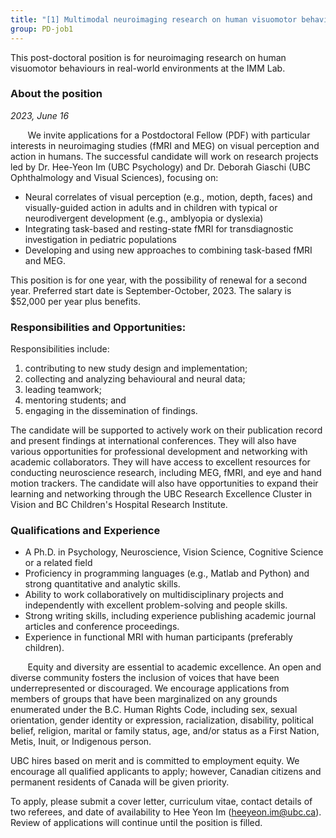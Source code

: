 ```yaml
---
title: "[1] Multimodal neuroimaging research on human visuomotor behaviours in real-world settings – Postdoctoral Fellow"
group: PD-job1
---
```

This post-doctoral position is for neuroimaging research on human visuomotor behaviours in real-world environments at the IMM Lab. 

### About the position 
*2023, June 16*

&nbsp;&nbsp;&nbsp;&nbsp;&nbsp;&nbsp; We invite applications for a Postdoctoral Fellow (PDF) with particular interests in neuroimaging studies (fMRI and MEG) on visual perception and action in humans. The successful candidate will
work on research projects led by Dr. Hee-Yeon Im (UBC Psychology) and Dr. Deborah Giaschi (UBC Ophthalmology and Visual Sciences), focusing on:

  - Neural correlates of visual perception (e.g., motion, depth, faces) and visually-guided action in adults and in children with typical or neurodivergent development (e.g., amblyopia or dyslexia)
  - Integrating task-based and resting-state fMRI for transdiagnostic investigation in pediatric populations
  - Developing and using new approaches to combining task-based fMRI and MEG.

This position is for one year, with the possibility of renewal for a second year. Preferred start date is September-October, 2023. The salary is $52,000 per year plus benefits.


### Responsibilities and Opportunities: 

Responsibilities include: 
1. contributing to new study design and implementation; 
2. collecting and analyzing behavioural and neural data; 
3. leading teamwork; 
4. mentoring students; and 
5. engaging in the dissemination of findings. 


The candidate will be supported to actively work on their publication record and present findings at international conferences. They will also have various opportunities for professional development
and networking with academic collaborators. They will have access to excellent resources for conducting neuroscience research, including MEG, fMRI, and eye and hand motion trackers. The candidate will also have opportunities to expand their learning and networking
through the UBC Research Excellence Cluster in Vision and BC Children's Hospital Research Institute. 

### Qualifications and Experience

  - A Ph.D. in Psychology, Neuroscience, Vision Science, Cognitive Science or a related field
  - Proficiency in programming languages (e.g., Matlab and Python) and strong quantitative and analytic skills.
  - Ability to work collaboratively on multidisciplinary projects and independently with excellent problem-solving and people skills.
  - Strong writing skills, including experience publishing academic journal articles and conference proceedings.
  - Experience in functional MRI with human participants (preferably children).


&nbsp;&nbsp;&nbsp;&nbsp;&nbsp;&nbsp; Equity and diversity are essential to academic excellence. An open and diverse community fosters the inclusion of voices that have been underrepresented or discouraged. We encourage applications from members of groups that have been marginalized on any grounds enumerated under the B.C. Human Rights Code, including sex, sexual orientation, gender identity or expression, racialization, disability, political belief, religion, marital or family status, age, and/or status as a First Nation, Metis, Inuit, or Indigenous person.


UBC hires based on merit and is committed to employment equity. We encourage all qualified applicants to apply; however, Canadian citizens and permanent residents of Canada will be given priority.



To apply, please submit a cover letter, curriculum vitae, contact details of two referees, and date of availability to Hee Yeon Im (heeyeon.im@ubc.ca). Review of applications will continue until the position is filled.




